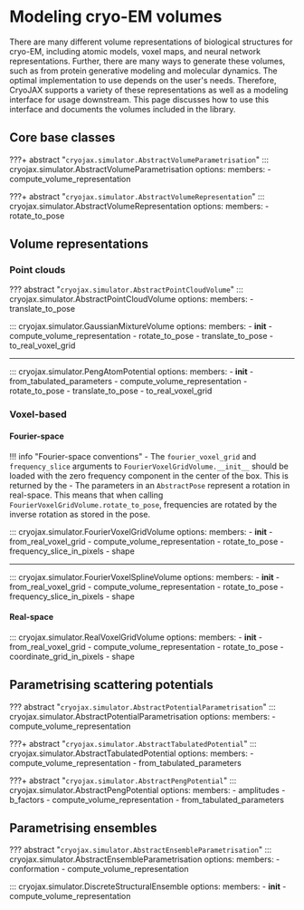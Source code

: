 # Modeling cryo-EM volumes

There are many different volume representations of biological structures for cryo-EM, including atomic models, voxel maps, and neural network representations. Further, there are many ways to generate these volumes, such as from protein generative modeling and molecular dynamics. The optimal implementation to use depends on the user's needs. Therefore, CryoJAX supports a variety of these representations as well as a modeling interface for usage downstream. This page discusses how to use this interface and documents the volumes included in the library.

## Core base classes

???+ abstract "`cryojax.simulator.AbstractVolumeParametrisation`"
    ::: cryojax.simulator.AbstractVolumeParametrisation
        options:
            members:
                - compute_volume_representation


???+ abstract "`cryojax.simulator.AbstractVolumeRepresentation`"
    ::: cryojax.simulator.AbstractVolumeRepresentation
        options:
            members:
                - rotate_to_pose

## Volume representations

### Point clouds

??? abstract "`cryojax.simulator.AbstractPointCloudVolume`"
    ::: cryojax.simulator.AbstractPointCloudVolume
        options:
            members:
                - translate_to_pose

::: cryojax.simulator.GaussianMixtureVolume
    options:
        members:
            - __init__
            - compute_volume_representation
            - rotate_to_pose
            - translate_to_pose
            - to_real_voxel_grid

---

::: cryojax.simulator.PengAtomPotential
    options:
        members:
            - __init__
            - from_tabulated_parameters
            - compute_volume_representation
            - rotate_to_pose
            - translate_to_pose
            - to_real_voxel_grid

### Voxel-based

#### Fourier-space

!!! info "Fourier-space conventions"
    - The `fourier_voxel_grid` and `frequency_slice` arguments to
    `FourierVoxelGridVolume.__init__` should be loaded with the zero frequency
    component in the center of the box. This is returned by the
    - The parameters in an `AbstractPose` represent a rotation in real-space. This means that when calling `FourierVoxelGridVolume.rotate_to_pose`,
    frequencies are rotated by the inverse rotation as stored in the pose.

::: cryojax.simulator.FourierVoxelGridVolume
        options:
            members:
                - __init__
                - from_real_voxel_grid
                - compute_volume_representation
                - rotate_to_pose
                - frequency_slice_in_pixels
                - shape

---

::: cryojax.simulator.FourierVoxelSplineVolume
        options:
            members:
                - __init__
                - from_real_voxel_grid
                - compute_volume_representation
                - rotate_to_pose
                - frequency_slice_in_pixels
                - shape


#### Real-space


::: cryojax.simulator.RealVoxelGridVolume
        options:
            members:
                - __init__
                - from_real_voxel_grid
                - compute_volume_representation
                - rotate_to_pose
                - coordinate_grid_in_pixels
                - shape


## Parametrising scattering potentials

??? abstract "`cryojax.simulator.AbstractPotentialParametrisation`"
    ::: cryojax.simulator.AbstractPotentialParametrisation
        options:
            members:
                - compute_volume_representation

???+ abstract "`cryojax.simulator.AbstractTabulatedPotential`"
    ::: cryojax.simulator.AbstractTabulatedPotential
        options:
            members:
                - compute_volume_representation
                - from_tabulated_parameters


???+ abstract "`cryojax.simulator.AbstractPengPotential`"
    ::: cryojax.simulator.AbstractPengPotential
        options:
            members:
                - amplitudes
                - b_factors
                - compute_volume_representation
                - from_tabulated_parameters


## Parametrising ensembles

??? abstract "`cryojax.simulator.AbstractEnsembleParametrisation`"
    ::: cryojax.simulator.AbstractEnsembleParametrisation
        options:
            members:
                - conformation
                - compute_volume_representation

::: cryojax.simulator.DiscreteStructuralEnsemble
        options:
            members:
                - __init__
                - compute_volume_representation
